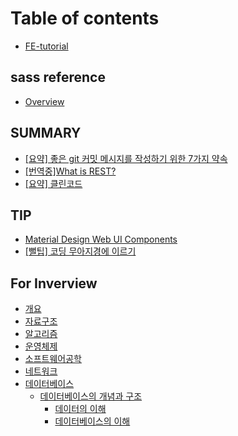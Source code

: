 # Table of contents

* [FE-tutorial](README.md)

## sass reference

* [Overview](sass-reference/overview.md)

## SUMMARY

* [\[요약\] 좋은 git 커밋 메시지를 작성하기 위한 7가지 약속](summary/git-7.md)
* [\[번역중\]What is REST?](summary/what-is-rest.md)
* [\[요약\] 클린코드](summary/cleancode.md)

## TIP

* [Material Design Web UI Components](tip/material-design-web-ui-components.md)
* [\[뻘팁\] 코딩 무아지경에 이르기](tip/trance-on.md)

## For Inverview

* [개요](for-inverview/undefined.md)
* [자료구조](for-inverview/undefined-1.md)
* [알고리즘](for-inverview/undefined-2.md)
* [운영체제](for-inverview/undefined-3.md)
* [소프트웨어공학](for-inverview/undefined-4.md)
* [네트워크](for-inverview/undefined-5.md)
* [데이터베이스](for-inverview/undefined-6/README.md)
  * [데이터베이스의 개념과 구조](for-inverview/undefined-6/undefined-2/README.md)
    * [데이터의 이해](for-inverview/undefined-6/undefined-2/undefined.md)
    * [데이터베이스의 이해](for-inverview/undefined-6/undefined-2/undefined-1.md)

